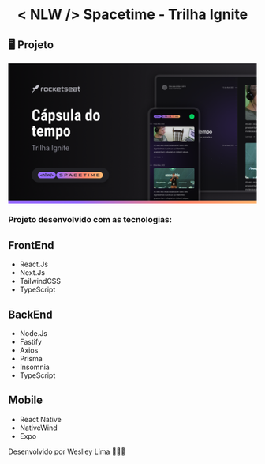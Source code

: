 <h1 align="center">
  < NLW /> Spacetime - Trilha Ignite
</h1>

## 🖥️ Projeto

<p align="center">
  <img align="center" src="./assets/nlw_spacetime_thumbnail.png" alt="banner"/>
</p>

### Projeto desenvolvido com as tecnologias:

## FrontEnd

- React.Js
- Next.Js
- TailwindCSS
- TypeScript

## BackEnd

- Node.Js
- Fastify
- Axios
- Prisma
- Insomnia
- TypeScript

## Mobile

- React Native
- NativeWind
- Expo

Desenvolvido por Weslley Lima 👋🏻🚀
